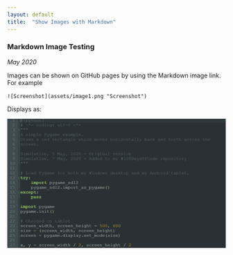 ```yaml
---
layout: default
title:  "Show Images with Markdown"
---
```


### Markdown Image Testing

*May 2020*

Images can be shown on GitHub pages by using the Markdown image link. For example

```
![Screenshot](assets/image1.png "Screenshot")
```

Displays as:

![Screenshot](assets/image1.png "Screenshot")
